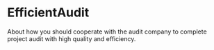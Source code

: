 # EfficientAudit
About how you should cooperate with the audit company to complete project audit with high quality and efficiency.
